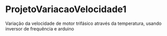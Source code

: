 # ProjetoVariacaoVelocidade1
Variação da velocidade de motor trifásico através da temperatura, usando inversor de frequência e arduino
